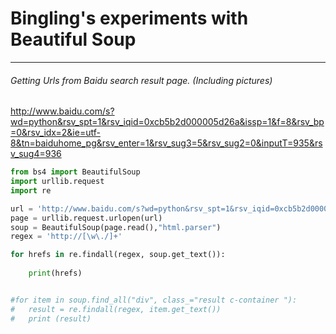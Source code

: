 # Bingling's experiments with Beautiful Soup
----
###### Getting Urls from Baidu search result page. (Including pictures)
http://www.baidu.com/s?wd=python&rsv_spt=1&rsv_iqid=0xcb5b2d000005d26a&issp=1&f=8&rsv_bp=0&rsv_idx=2&ie=utf-8&tn=baiduhome_pg&rsv_enter=1&rsv_sug3=5&rsv_sug2=0&inputT=935&rsv_sug4=936

````python
from bs4 import BeautifulSoup
import urllib.request
import re

url = 'http://www.baidu.com/s?wd=python&rsv_spt=1&rsv_iqid=0xcb5b2d000005d26a&issp=1&f=8&rsv_bp=0&rsv_idx=2&ie=utf-8&tn=baiduhome_pg&rsv_enter=1&rsv_sug3=5&rsv_sug2=0&inputT=935&rsv_sug4=936'
page = urllib.request.urlopen(url)
soup = BeautifulSoup(page.read(),"html.parser")
regex = 'http://[\w\./]+'

for	hrefs in re.findall(regex, soup.get_text()):
	
	print(hrefs)


#for item in soup.find_all("div", class_="result c-container "):
#	result = re.findall(regex, item.get_text())
#	print (result)
````
